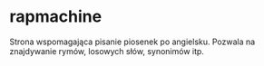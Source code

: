 # rapmachine
Strona wspomagająca pisanie piosenek po angielsku. Pozwala na znajdywanie rymów, losowych słów, synonimów itp.
